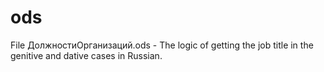 # ods
File ДолжностиОрганизаций.ods - The logic of getting the job title in the genitive and dative cases in Russian.
